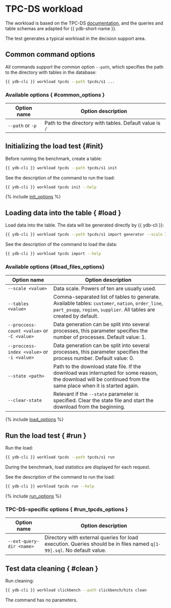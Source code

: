 # TPC-DS workload

The workload is based on the TPC-DS [documentation](https://www.tpc.org/TPC_Documents_Current_Versions/pdf/TPC-DS_v3.2.0.pdf), and the queries and table schemas are adapted for {{ ydb-short-name }}.

The test generates a typical workload in the decision support area.

## Common command options

All commands support the common option `--path`, which specifies the path to the directory with tables in the database:

```bash
{{ ydb-cli }} workload tpcds --path tpcds/s1 ...
```

### Available options { #common_options }

Option name | Option description
---|---
`--path` or `-p` | Path to the directory with tables. Default value is `/`

## Initializing the load test {#init}

Before running the benchmark, create a table:

```bash
{{ ydb-cli }} workload tpcds --path tpcds/s1 init
```

See the description of the command to run the load:

```bash
{{ ydb-cli }} workload tpcds init --help
```

{% include [init_options](./_includes/workload/init_options_tpc.md) %}

## Loading data into the table { #load }

Load data into the table. The data will be generated directly by {{ ydb-cli }}:

```bash
{{ ydb-cli }} workload tpcds --path tpcds/s1 import generator --scale 1
```

See the description of the command to load the data:

```bash
{{ ydb-cli }} workload tpcds import --help
```

### Available options {#load_files_options}

Option name | Option description
---|---
`--scale <value>` | Data scale. Powers of ten are usually used.
`--tables <value>` | Comma-separated list of tables to generate. Available tables: `customer`, `nation`, `order_line`, `part_psupp`, `region`, `supplier`. All tables are created by default.
`--proccess-count <value>` or `-C <value>` | Data generation can be split into several processes, this parameter specifies the number of processes. Default value: 1.
`--proccess-index <value>` or `-i <value>` | Data generation can be split into several processes, this parameter specifies the process number. Default value: 0.
`--state <path>` | Path to the download state file. If the download was interrupted for some reason, the download will be continued from the same place when it is started again.
`--clear-state` | Relevant if the `--state` parameter is specified. Clear the state file and start the download from the beginning.

{% include [load_options](./_includes/workload/load_options.md) %}

## Run the load test { #run }

Run the load:

```bash
{{ ydb-cli }} workload tpcds --path tpcds/s1 run
```

During the benchmark, load statistics are displayed for each request.

See the description of the command to run the load:

```bash
{{ ydb-cli }} workload tpcds run --help
```

{% include [run_options](./_includes/workload/run_options.md) %}

### TPC-DS-specific options { #run_tpcds_options }

Option name | Option description
---|---
`--ext-query-dir <name>` | Directory with external queries for load execution. Queries should be in files named `q[1-99].sql`. No default value.

## Test data cleaning { #clean }

Run cleaning:

```bash
{{ ydb-cli }} workload clickbench --path clickbench/hits clean
```

The command has no parameters.
